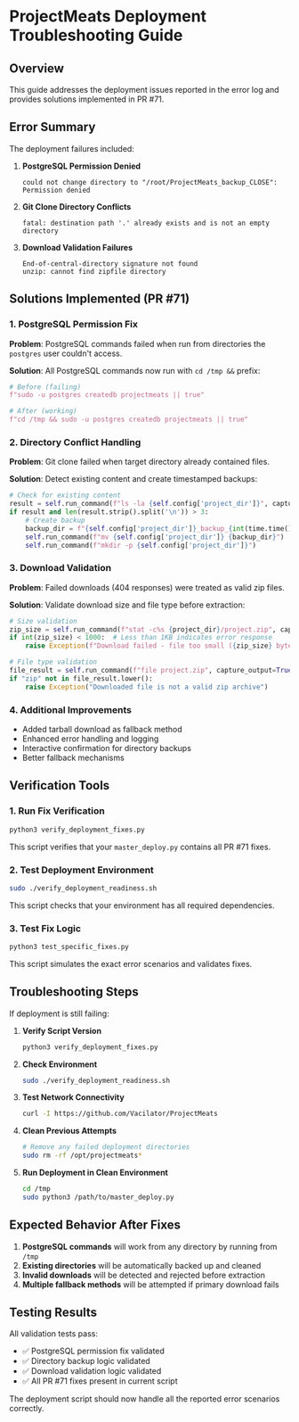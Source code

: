 # ProjectMeats Deployment Troubleshooting Guide

## Overview

This guide addresses the deployment issues reported in the error log and provides solutions implemented in PR #71.

## Error Summary

The deployment failures included:

1. **PostgreSQL Permission Denied**
   ```
   could not change directory to "/root/ProjectMeats_backup_CLOSE": Permission denied
   ```

2. **Git Clone Directory Conflicts**
   ```
   fatal: destination path '.' already exists and is not an empty directory
   ```

3. **Download Validation Failures**
   ```
   End-of-central-directory signature not found
   unzip: cannot find zipfile directory
   ```

## Solutions Implemented (PR #71)

### 1. PostgreSQL Permission Fix

**Problem**: PostgreSQL commands failed when run from directories the `postgres` user couldn't access.

**Solution**: All PostgreSQL commands now run with `cd /tmp &&` prefix:

```python
# Before (failing)
f"sudo -u postgres createdb projectmeats || true"

# After (working)
f"cd /tmp && sudo -u postgres createdb projectmeats || true"
```

### 2. Directory Conflict Handling

**Problem**: Git clone failed when target directory already contained files.

**Solution**: Detect existing content and create timestamped backups:

```python
# Check for existing content
result = self.run_command(f"ls -la {self.config['project_dir']}", capture_output=True)
if result and len(result.strip().split('\n')) > 3:
    # Create backup
    backup_dir = f"{self.config['project_dir']}_backup_{int(time.time())}"
    self.run_command(f"mv {self.config['project_dir']} {backup_dir}")
    self.run_command(f"mkdir -p {self.config['project_dir']}")
```

### 3. Download Validation

**Problem**: Failed downloads (404 responses) were treated as valid zip files.

**Solution**: Validate download size and file type before extraction:

```python
# Size validation
zip_size = self.run_command(f"stat -c%s {project_dir}/project.zip", capture_output=True)
if int(zip_size) < 1000:  # Less than 1KB indicates error response
    raise Exception(f"Download failed - file too small ({zip_size} bytes)")

# File type validation
file_result = self.run_command(f"file project.zip", capture_output=True)
if "zip" not in file_result.lower():
    raise Exception("Downloaded file is not a valid zip archive")
```

### 4. Additional Improvements

- Added tarball download as fallback method
- Enhanced error handling and logging
- Interactive confirmation for directory backups
- Better fallback mechanisms

## Verification Tools

### 1. Run Fix Verification

```bash
python3 verify_deployment_fixes.py
```

This script verifies that your `master_deploy.py` contains all PR #71 fixes.

### 2. Test Deployment Environment

```bash
sudo ./verify_deployment_readiness.sh
```

This script checks that your environment has all required dependencies.

### 3. Test Fix Logic

```bash
python3 test_specific_fixes.py
```

This script simulates the exact error scenarios and validates fixes.

## Troubleshooting Steps

If deployment is still failing:

1. **Verify Script Version**
   ```bash
   python3 verify_deployment_fixes.py
   ```

2. **Check Environment**
   ```bash
   sudo ./verify_deployment_readiness.sh
   ```

3. **Test Network Connectivity**
   ```bash
   curl -I https://github.com/Vacilator/ProjectMeats
   ```

4. **Clean Previous Attempts**
   ```bash
   # Remove any failed deployment directories
   sudo rm -rf /opt/projectmeats*
   ```

5. **Run Deployment in Clean Environment**
   ```bash
   cd /tmp
   sudo python3 /path/to/master_deploy.py
   ```

## Expected Behavior After Fixes

1. **PostgreSQL commands** will work from any directory by running from `/tmp`
2. **Existing directories** will be automatically backed up and cleaned
3. **Invalid downloads** will be detected and rejected before extraction
4. **Multiple fallback methods** will be attempted if primary download fails

## Testing Results

All validation tests pass:
- ✅ PostgreSQL permission fix validated
- ✅ Directory backup logic validated  
- ✅ Download validation logic validated
- ✅ All PR #71 fixes present in current script

The deployment script should now handle all the reported error scenarios correctly.